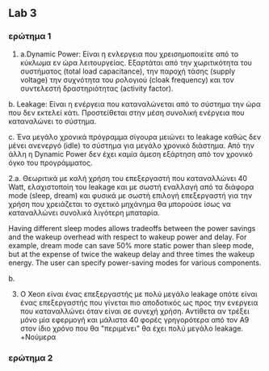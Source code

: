 ## Lab 3

### ερώτημα 1

1. a.Dynamic Power: Είναι η ενλεργεια που χρεισημοποιείτε από το κύκλωμα εν ώρα λειτουργείας. Εξαρτάται από την χωριτικότητα του συστήματος (total load capacitance), την παροχή τάσης (supply voltage) την συχνότητα του ρολογιού (cloak frequency) και τον συντελεστή δραστηριότητας (activity factor).

b. Leakage: Είναι η ενέργεια που καταναλώνεται από το σύστημα την ώρα που δεν εκτελεί κάτι. Προστείθεται στην μέση συνολική ενέργεια που καταναλώνει το σύστημα. 

c. Ένα μεγάλο χρονικά πρόγραμμα σίγουρα μειώνει το leakage καθώς δεν μένει ανενεργό (idle) το σύστημα για μεγάλο χρονικό διάστημα. Από την άλλη η Dynamic Power δεν έχει καμία άμεση εξάρτηση από τον χρονικό όγκο του προγράμματος. 

2.a. Θεωριτικά με καλή χρήση του επεξεργαστή που καταναλλώνει 40 Watt, ελαχιστοποίη του leakage και με σωστή εναλλαγή από τα διάφορα mode (sleep, dream) και φυσικά με σωστή επιλογή επεξεργαστή για την χρήση που χρειάζεται το σχετικό μηχάνημα θα μπορούσε ίσως να καταναλλώνει συνολικά λιγότερη μπαταρία. 

Having different sleep modes allows tradeoffs between
the power savings and the wakeup overhead with respect to
wakeup power and delay. For example, dream mode can save
50% more static power than sleep mode, but at the expense
of twice the wakeup delay and three times the wakeup energy. The user can specify power-saving modes for various
components.

b. 

3. Ο Xeon είναι ένας επεξεργαστής με πολύ μεγάλο leakage οπότε είναι ένας επεξεργαστής που γίνεται πιο αποδοτικός ως προς την ενεργεια που καταναλλώνει όταν είναι σε συνεχή χρήση. Αντίθετα αν τρέξει μόνο μία εφερμογή και μάλιστα 40 φορές γρηγορότερα από τον Α9 στον ίδιο χρόνο που θα "περιμένει" θα έχει πολύ μεγάλο leakage. +Νούμερα


### ερώτημα 2

